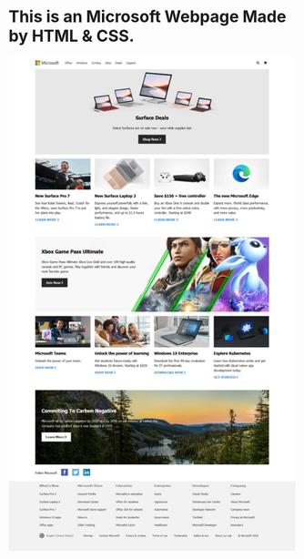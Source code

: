 ﻿# This is an Microsoft Webpage Made by HTML & CSS.


![Screenshot_2020-05-04 Microsoft Homepage](Screenshot_2020-05-04%20Microsoft%20Homepage.jpg)